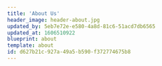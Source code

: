 ```yaml
---
title: 'About Us'
header_image: header-about.jpg
updated_by: 5eb7e72e-e580-4a8d-81c6-51acd7db6565
updated_at: 1606510922
blueprint: about
template: about
id: d627b21c-927a-49a5-b590-f372774675b8
---
```

